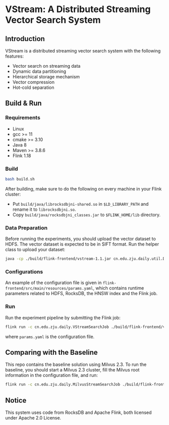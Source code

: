 # VStream: A Distributed Streaming Vector Search System

## Introduction

VStream is a distributed streaming vector search system with the following features:

- Vector search on streaming data
- Dynamic data partitioning
- Hierarchical storage mechanism
- Vector compression
- Hot-cold separation

## Build & Run

### Requirements

- Linux
- gcc >= 11
- cmake >= 3.10
- Java 8
- Maven >= 3.8.6
- Flink 1.18

### Build

```bash
bash build.sh
```

After building, make sure to do the following on every machine in your Flink cluster:

- Put `build/java/librocksdbjni-shared.so` in `$LD_LIBRARY_PATH` and rename it to `librocksdbjni.so`.
- Copy `build/java/rocksdbjni_classes.jar` to `$FLINK_HOME/lib` directory.

### Data Preparation

Before running the experiments, you should upload the vector dataset to HDFS. The vector dataset is expected
to be in SIFT format. Run the helper class to upload your dataset:

```bash
java -cp ./build/flink-frontend/vstream-1.1.jar cn.edu.zju.daily.util.DataUploader -h
```

### Configurations

An example of the configuration file is given in `flink-frontend/src/main/resources/params.yaml`, which contains 
runtime parameters related to HDFS, RocksDB, the HNSW index and the Flink job.

### Run

Run the experiment pipeline by submitting the Flink job:

```bash
flink run -c cn.edu.zju.daily.VStreamSearchJob ./build/flink-frontend/vstream-1.1.jar <params.yaml>
```

where `params.yaml` is the configuration file.

## Comparing with the Baseline

This repo contains the baseline solution using Milvus 2.3. To run the baseline, you should start a Milvus 2.3 cluster, 
fill the Milvus root information in the configuration file, and run:

```bash
flink run -c cn.edu.zju.daily.MilvusStreamSearchJob ./build/flink-frontend/vstream-1.1.jar <params.yaml>
```

## Notice

This system uses code from RocksDB and Apache Flink, both licensed under Apache 2.0 License.  
